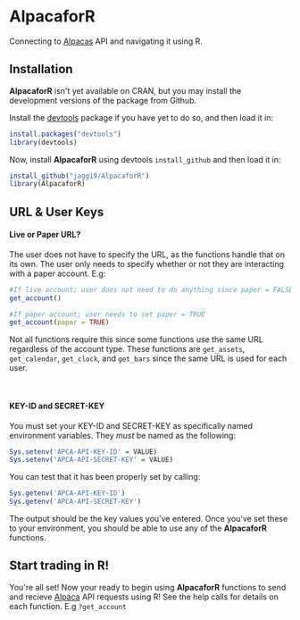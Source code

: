 # AlpacaforR
Connecting to [Alpacas](https://alpaca.markets) API and navigating it using R.

## Installation

**AlpacaforR** isn't yet available on CRAN, but you may install the development versions of the package from Github.

Install the [devtools](https://cran.r-project.org/web/packages/devtools/readme/README.html) package if you have yet to do so, and then load it in:

```r
install.packages("devtools")
library(devtools)
```

Now, install **AlpacaforR** using devtools `install_github` and then load it in:

```r
install_github("jagg19/AlpacaforR")
library(AlpacaforR)
```




## URL & User Keys

#### Live or Paper URL?
The user does not have to specify the URL, as the functions handle that on its own. The user only needs to specify whether or not they are interacting with a paper account. E.g:

```r
#If live account; user does not need to do anything since paper = FALSE is the default.
get_account()

#If paper account; user needs to set paper = TRUE
get_account(paper = TRUE)
```

Not all functions require this since some functions use the same URL regardless of the account type. These functions are `get_assets`, `get_calendar`, `get_clock`, and `get_bars` since the same URL is used for each user.

<br> 

#### KEY-ID and SECRET-KEY

You must set your KEY-ID and SECRET-KEY as specifically named environment variables. They *must* be named as the following:
```r
Sys.setenv('APCA-API-KEY-ID' = VALUE)
Sys.setenv('APCA-API-SECRET-KEY' = VALUE)
```

You can test that it has been properly set by calling:
```r
Sys.getenv('APCA-API-KEY-ID')
Sys.getenv('APCA-API-SECRET-KEY')
```

The output should be the key values you've entered. Once you've set these to your environment, you should be able to use any of the **AlpacaforR** functions. 

## Start trading in R!
You're all set! Now your ready to begin using **AlpacaforR** functions to send and recieve [Alpaca](https://alpaca.markets) API requests using R! See the help calls for details on each function. E.g `?get_account` 
